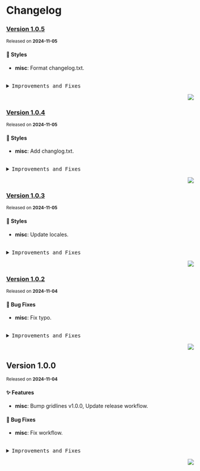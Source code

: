 # Changelog

### [Version&nbsp;1.0.5](https://github.com/canisminor1990/factorio-gridlines/compare/v1.0.4...v1.0.5)
<sup>Released on **2024-11-05**</sup>


#### 💄 Styles

- **misc**: Format changelog.txt.


<br/>



<details>
<summary><kbd>Improvements and Fixes</kbd></summary>



#### Styles

* **misc**: Format changelog.txt ([e1f51e0](https://github.com/canisminor1990/factorio-gridlines/commit/e1f51e0))

</details>


<div align="right">

[![](https://img.shields.io/badge/-BACK_TO_TOP-151515?style=flat-square)](#readme-top)

</div>

### [Version&nbsp;1.0.4](https://github.com/canisminor1990/factorio-gridlines/compare/v1.0.3...v1.0.4)
<sup>Released on **2024-11-05**</sup>


#### 💄 Styles

- **misc**: Add changlog.txt.


<br/>



<details>
<summary><kbd>Improvements and Fixes</kbd></summary>



#### Styles

* **misc**: Add changlog.txt ([d7d75df](https://github.com/canisminor1990/factorio-gridlines/commit/d7d75df))

</details>


<div align="right">

[![](https://img.shields.io/badge/-BACK_TO_TOP-151515?style=flat-square)](#readme-top)

</div>

### [Version 1.0.3](https://github.com/canisminor1990/factorio-gridlines/compare/v1.0.2...v1.0.3)

<sup>Released on **2024-11-05**</sup>

#### 💄 Styles

- **misc**: Update locales.

<br/>

<details>
<summary><kbd>Improvements and Fixes</kbd></summary>

#### Styles

- **misc**: Update locales ([83bd949](https://github.com/canisminor1990/factorio-gridlines/commit/83bd949))

</details>

<div align="right">

[![](https://img.shields.io/badge/-BACK_TO_TOP-151515?style=flat-square)](#readme-top)

</div>

### [Version 1.0.2](https://github.com/canisminor1990/factorio-gridlines/compare/v1.0.1...v1.0.2)

<sup>Released on **2024-11-04**</sup>

#### 🐛 Bug Fixes

- **misc**: Fix typo.

<br/>

<details>
<summary><kbd>Improvements and Fixes</kbd></summary>

#### What's fixed

- **misc**: Fix typo ([b7c5c30](https://github.com/canisminor1990/factorio-gridlines/commit/b7c5c30))

</details>

<div align="right">

[![](https://img.shields.io/badge/-BACK_TO_TOP-151515?style=flat-square)](#readme-top)

</div>

## Version 1.0.0

<sup>Released on **2024-11-04**</sup>

#### ✨ Features

- **misc**: Bump gridlines v1.0.0, Update release workflow.

#### 🐛 Bug Fixes

- **misc**: Fix workflow.

<br/>

<details>
<summary><kbd>Improvements and Fixes</kbd></summary>

#### What's improved

- **misc**: Bump gridlines v1.0.0 ([95ba959](https://github.com/canisminor1990/factorio-gridlines/commit/95ba959))
- **misc**: Update release workflow ([9ecf5be](https://github.com/canisminor1990/factorio-gridlines/commit/9ecf5be))

#### What's fixed

- **misc**: Fix workflow ([ddb05e5](https://github.com/canisminor1990/factorio-gridlines/commit/ddb05e5))

</details>

<div align="right">

[![](https://img.shields.io/badge/-BACK_TO_TOP-151515?style=flat-square)](#readme-top)

</div>
